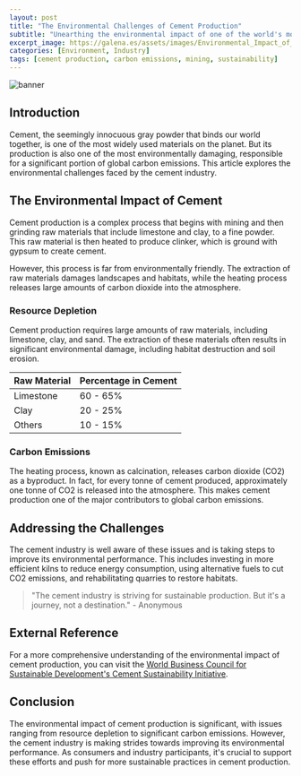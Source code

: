 ```yaml
---
layout: post
title: "The Environmental Challenges of Cement Production"
subtitle: "Unearthing the environmental impact of one of the world's most widely used materials"
excerpt_image: https://galena.es/assets/images/Environmental_Impact_of_Cement_Production.png
categories: [Environment, Industry]
tags: [cement production, carbon emissions, mining, sustainability]
---
```


![banner](https://galena.es/assets/images/Environmental_Impact_of_Cement_Production.png)

## Introduction

Cement, the seemingly innocuous gray powder that binds our world together, is one of the most widely used materials on the planet. But its production is also one of the most environmentally damaging, responsible for a significant portion of global carbon emissions. This article explores the environmental challenges faced by the cement industry.

## The Environmental Impact of Cement

Cement production is a complex process that begins with mining and then grinding raw materials that include limestone and clay, to a fine powder. This raw material is then heated to produce clinker, which is ground with gypsum to create cement.

However, this process is far from environmentally friendly. The extraction of raw materials damages landscapes and habitats, while the heating process releases large amounts of carbon dioxide into the atmosphere. 

### Resource Depletion

Cement production requires large amounts of raw materials, including limestone, clay, and sand. The extraction of these materials often results in significant environmental damage, including habitat destruction and soil erosion.

| Raw Material | Percentage in Cement |
| -------------| --------------------|
| Limestone    | 60 - 65%            |
| Clay         | 20 - 25%            |
| Others       | 10 - 15%            |

### Carbon Emissions

The heating process, known as calcination, releases carbon dioxide (CO2) as a byproduct. In fact, for every tonne of cement produced, approximately one tonne of CO2 is released into the atmosphere. This makes cement production one of the major contributors to global carbon emissions.

## Addressing the Challenges

The cement industry is well aware of these issues and is taking steps to improve its environmental performance. This includes investing in more efficient kilns to reduce energy consumption, using alternative fuels to cut CO2 emissions, and rehabilitating quarries to restore habitats.

> "The cement industry is striving for sustainable production. But it's a journey, not a destination." - Anonymous

## External Reference

For a more comprehensive understanding of the environmental impact of cement production, you can visit the [World Business Council for Sustainable Development's Cement Sustainability Initiative](https://www.wbcsd.org/Sector-Projects/Cement-Sustainability-Initiative).

## Conclusion

The environmental impact of cement production is significant, with issues ranging from resource depletion to significant carbon emissions. However, the cement industry is making strides towards improving its environmental performance. As consumers and industry participants, it's crucial to support these efforts and push for more sustainable practices in cement production.